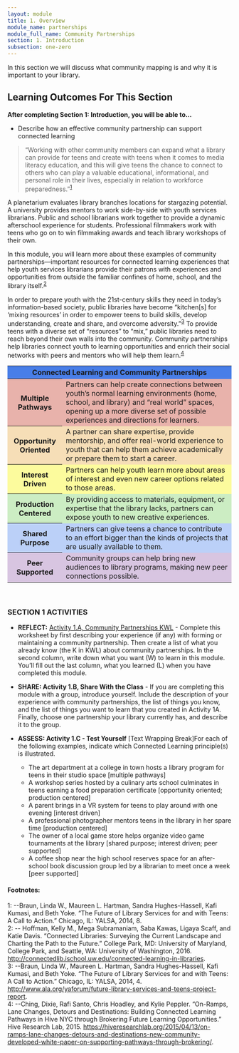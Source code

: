 ```yaml
---
layout: module
title: 1. Overview
module_name: partnerships
module_full_name: Community Partnerships
section: 1. Introduction
subsection: one-zero
---
```


In this section we will discuss what community mapping is and why it is important to your library. 

## Learning Outcomes For This Section

**After completing Section 1: Introduction, you will be able to...**
<ul class="fancy">
  <li>Describe how an effective community partnership can support connected learning </li>
</ul>

>“Working with other community members can expand what a library can provide for teens and create with teens when it comes to media literacy education, and this will give teens the chance to connect to others who can play a valuable educational, informational, and personal role in their lives, especially in relation to workforce preparedness.”<sup>[1](#fn1)</sup> 

A planetarium evaluates library branches locations for stargazing potential. A university provides mentors to work side-by-side with youth services librarians. Public and school librarians work together to provide a dynamic afterschool experience for students. Professional filmmakers work with teens who go on to win filmmaking awards and teach library workshops of their own. 

In this module, you will learn more about these examples of community partnerships—important resources for connected learning experiences that help youth services librarians provide their patrons with experiences and opportunities from outside the familiar confines of home, school, and the library itself.<sup>[2](#fn2)</sup>  

In order to prepare youth with the 21st-century skills they need in today’s information-based society, public libraries have become “kitchen[s] for ‘mixing resources’ in order to empower teens to build skills, develop understanding, create and share, and overcome adversity.”<sup>[3](#fn3)</sup> To provide teens with a diverse set of “resources” to “mix,” public libraries need to reach beyond their own walls into the community. Community partnerships help libraries connect youth to learning opportunities and enrich their social networks with peers and mentors who will help them learn.<sup>[4](#fn4)</sup> 


<table>
<tr style="background-color:#487EE8"><th colspan = "2">Connected Learning and Community Partnerships</th></tr>
<tr style="background-color:#E8B2AB"><th>Multiple Pathways</th><td>Partners can help create connections between youth’s normal learning environments (home, school, and library) and “real world” spaces, opening up a more diverse set of possible experiences and directions for learners.</td></tr>
  <tr style="background-color:#F6DEB7"><th>Opportunity Oriented</th><td>A partner can share expertise, provide mentorship, and offer real-world experience to youth that can help them achieve academically or prepare them to start a career.</td></tr>
  <tr style="background-color:#FCFB9D"><th>Interest Driven</th><td>Partners can help youth learn more about areas of interest and even new career options related to those areas.</td></tr>
<tr style="background-color:#CCEDC3"><th>Production Centered</th><td>By providing access to materials, equipment, or expertise that the library lacks, partners can expose youth to new creative experiences.</td></tr>
<tr style="background-color:#BBD0F8"><th>Shared Purpose</th><td>Partners can give teens a chance to contribute to an effort bigger than the kinds of projects that are usually available to them. </td></tr>
<tr style="background-color:#D8C5E1"><th>Peer Supported</th><td>Community groups can help bring new audiences to library programs, making new peer connections possible. </td></tr>
</table>
<br>


### SECTION 1 ACTIVITIES 

- **REFLECT:** [Activity 1.A, Community Partnerships KWL](https://github.com/ConnectedLib/Connected-Learning-Modules/edit/master/modules/partnerships/appendix1.md) - Complete this worksheet by first describing your experience (if any) with forming or maintaining a community partnership. Then create a list of what you already know (the K in KWL) about community partnerships. In the second column, write down what you want (W) to learn in this module. You’ll fill out the last column, what you learned (L) when you have completed this module.  

- **SHARE: Activity 1.B, Share With the Class** - If you are completing this module with a group, introduce yourself. Include the description of your experience with community partnerships, the list of things you know, and the list of things you want to learn that you created in Activity 1A. Finally, choose one partnership your library currently has, and describe it to the group. 

- **ASSESS: Activity 1.C - Test Yourself** [Text Wrapping Break]For each of the following examples, indicate which Connected Learning principle(s) is illustrated. 
    - The art department at a college in town hosts a library program for teens in their studio space [multiple pathways] 
    - A workshop series hosted by a culinary arts school culminates in teens earning a food preparation certificate [opportunity oriented; production centered] 
    - A parent brings in a VR system for teens to play around with one evening [interest driven] 
    - A professional photographer mentors teens in the library in her spare time [production centered] 
    - The owner of a local game store helps organize video game tournaments at the library [shared purpose; interest driven; peer supported] 
    - A coffee shop near the high school reserves space for an after-school book discussion group led by a librarian to meet once a week [peer supported] 


#### Footnotes:

<a name="fn1">1</a>:  --Braun, Linda W., Maureen L. Hartman, Sandra Hughes-Hassell, Kafi Kumasi, and Beth Yoke. “The Future of Library Services for and with Teens: A Call to Action.” Chicago, IL: YALSA, 2014, 8. 
<br>
<a name="fn2">2</a>:  -- Hoffman, Kelly M., Mega Subramaniam, Saba Kawas, Ligaya Scaff, and Katie Davis. “Connected Libraries: Surveying the Current Landscape and Charting the Path to the Future.” College Park, MD: University of Maryland, College Park, and Seattle, WA: University of Washington, 2016. http://connectedlib.ischool.uw.edu/connected-learning-in-libraries.
<br>
<a name="fn3">3</a>:  --Braun, Linda W., Maureen L. Hartman, Sandra Hughes-Hassell, Kafi Kumasi, and Beth Yoke. “The Future of Library Services for and with Teens: A Call to Action.” Chicago, IL: YALSA, 2014, 4. http://www.ala.org/yaforum/future-library-services-and-teens-project-report.
<br>
<a name="fn4">4</a>:  --Ching, Dixie, Rafi Santo, Chris Hoadley, and Kylie Peppler. “On-Ramps, Lane Changes, Detours and Destinations: Building Connected Learning Pathways in Hive NYC through Brokering Future Learning Opportunities.” Hive Research Lab, 2015. https://hiveresearchlab.org/2015/04/13/on-ramps-lane-changes-detours-and-destinations-new-community-developed-white-paper-on-supporting-pathways-through-brokering/.
<br>
